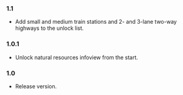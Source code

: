 ### 1.1
- Add small and medium train stations and 2- and 3-lane two-way highways to the unlock list.

### 1.0.1
- Unlock natural resources infoview from the start.

### 1.0
- Release version.